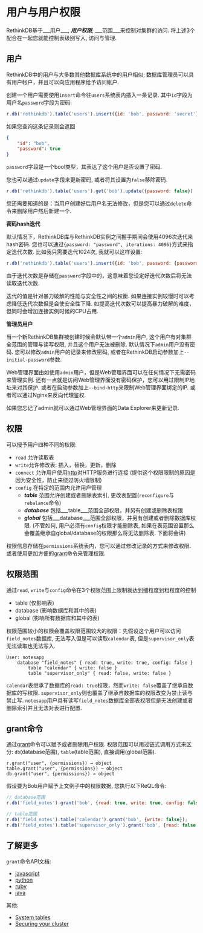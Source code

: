 # 用户与用户权限
RethinkDB基于___用户___, ___用户权限___, ___范围___来控制对集群的访问. 
将上述3个配合在一起您就能控制表级别写入, 访问与管理.

## 用户

RethinkDB中的用户与大多数其他数据库系统中的用户相似;
数据库管理员可以具有用户帐户，并且可以向应用程序给予访问帐户.

创建一个用户需要使用`insert`命令往`users`系统表内插入一条记录. 其中`id`字段为用户名`password`字段为密码.

```javascript
r.db('rethinkdb').table('users').insert({id: 'bob', password: 'secret'})
```

如果您查询这条记录则会返回

```json
{
    "id": "bob",
    "password": true
}
```

`password`字段是一个bool类型，其表达了这个用户是否设置了密码.

您也可以通过`update`字段来更新密码, 或者将其设置为`false`移除密码.

```javascript
r.db('rethinkdb').table('users').get('bob').update({password: false})
```
您还需要知道的是：当用户创建好后用户名无法修改，但是您可以通过`delete`命令来删除用户然后新建一个.

__密码hash迭代__

默认情况下，RethinkDB库与RethinkDB实例之间握手期间会使用4096次迭代来hash密码. 
您也可以通过`{password: "password", iterations: 4096}`方式来指定迭代次数. 比如我只需要迭代1024次, 我就可以这样设置:

```javascript
r.db('rethinkdb').table('users').insert({id: 'bob', password: {password: 'secret', iterations: 1024}})
```

由于迭代次数是存储在`password`字段中的，这意味着您设定好迭代次数后将无法读取迭代次数.

迭代的值是针对暴力破解的性能与安全性之间的权衡. 如果连接实例较慢时可以考虑降低迭代次数但是会使安全性下降. 
如提高迭代次数可以提高暴力破解的难度，但同时会增加连接实例时候的CPU占用.

__管理员用户__

当一个新RethinkDB集群被创建时候会默认带一个`admin`用户, 这个用户有对集群全范围的管理与读写权限, 并且这个用户无法被删除.
默认情况下`admin`用户没有密码. 您可以修改`admin`用户的记录来修改密码, 或者在RethinkDB启动参数加上`--initial-password`参数.

Web管理界面由如使用`admin`用户，但是Web管理界面可以在任何情况下无需密码来管理实例.
还有一点就是访问Web管理界面没有密码保护，您可以用过限制IP地址来对其保护. 或者在启动参数加上`--bind-http`来限制Web管理界面绑定的IP.
或者可以通过Nginx来反向代理鉴权.

如果您忘记了admin就可以通过Web管理界面的Data Explorer来更新记录.

## 权限

可以授予用户四种不同的权限:
* `read` 允许读取表
* `write`允许修改表: 插入，替换，更新，删除
* `connect` 允许用户使用[http](https://www.rethinkdb.com/api/javascript/http)对HTTP服务进行连接
(提供这个权限限制的原因是因为安全性，防止来绕过防火墙限制)
* `config` 在特定的范围内允许用户管理
    * ___table___ 范围允许创建或者删除表索引, 更改表配置(`reconfigure`与`rebalance`命令)
    * ___database___ 包括___table___范围全部权限，并另有创建或删除表权限
    * ___global___ 包括___database___范围全部权限，并另有创建或者删除数据库权限.
    (不管如何, 用户必须有`config`权限才能删除表, 如果在表范围设置那么会覆盖继承自global/database的权限那么将无法删除表. 下面将会讲)

权限信息存储在`permissions`系统表内，您可以通过修改记录的方式来修改权限. 
或者使用更加方便的[grant](https://www.rethinkdb.com/docs/permissions-and-accounts/#the-grant-command)命令来管理权限.

## 权限范围

通过`read`, `write`与`config`命令在3个权限范围上限制就达到细粒度到粗粒度的控制
* table (仅影响表)
* database (影响数据库和其中的表)
* global (影响所有数据库和其中的表)

权限范围较小的权限会覆盖权限范围较大的权限：先假设这个用户可以访问`field_notes`数据库, 
无法写入但是可以读取`calendar`表, 但是`supervisor_only`表无法读取也无法写入.
```
User: notesapp
    database "field_notes" { read: true, write: true, config: false }
        table "calendar" { write: false }
        table "supervisor_only" { read: false, write: false }
```
`calendar`表继承了数据库的`read: true`权限，然而`write: false`覆盖了继承自数据库的写权限. 
`supervisor_only`则也覆盖了继承自数据库的权限改变为禁止读与禁止写. 
`notesapp`用户具有读写`field_notes`数据库全部表权限但是无法创建或者删除索引并且无法对表进行配置.

## grant命令

通过[grant](https://www.rethinkdb.com/api/javascript/grant)命令可以赋予或者删除用户权限.
权限范围可以用过链式调用方式来区分: `db`(database范围), `table`(table范围), 直接调用(global范围).
```
r.grant("user", {permissions}) → object
table.grant("user", {permissions}) → object
db.grant("user", {permissions}) → object
```

假设要为Bob用户赋予上文例子中的权限数据, 您执行以下ReQL命令:

```javascript
// database范围
r.db('field_notes').grant('bob', {read: true, write: true, config: false});

// table范围
r.db('field_notes').table('calendar').grant('bob', {write: false});
r.db('field_notes').table('supervisor_only').grant('bob', {read: false, write: false});
```

## 了解更多

`grant`命令API文档:
* [javascript](https://www.rethinkdb.com/api/javascript/grant)
* [python](https://www.rethinkdb.com/api/python/grant)
* [ruby](https://www.rethinkdb.com/api/ruby/grant)
* [java](https://www.rethinkdb.com/api/java/grant)

其他:
* [System tables](#)
* [Securing your cluster](#)